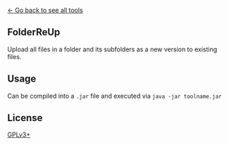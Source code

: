 [← Go back to see all tools](https://github.com/MarcoFalke/wiki-java-tools#wiki-tools)

## FolderReUp
Upload all files in a folder and its subfolders as a new version to existing files.

## Usage
Can be compiled into a ```.jar``` file and executed via ```java -jar toolname.jar```

## License
[GPLv3+](COPYING.GPL)

